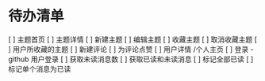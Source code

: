 # 待办清单

[ ] 主题首页
[ ] 主题详情
[ ] 新建主题
[ ] 编辑主题
[ ] 收藏主题
[ ] 取消收藏主题
[ ] 用户所收藏的主题
[ ] 新建评论
[ ] 为评论点赞
[ ] 用户详情 /个人主页
[ ] 登录 - github 用户登录
[ ] 获取未读消息数
[ ] 获取已读和未读消息
[ ] 标记全部已读
[ ] 标记单个消息为已读

